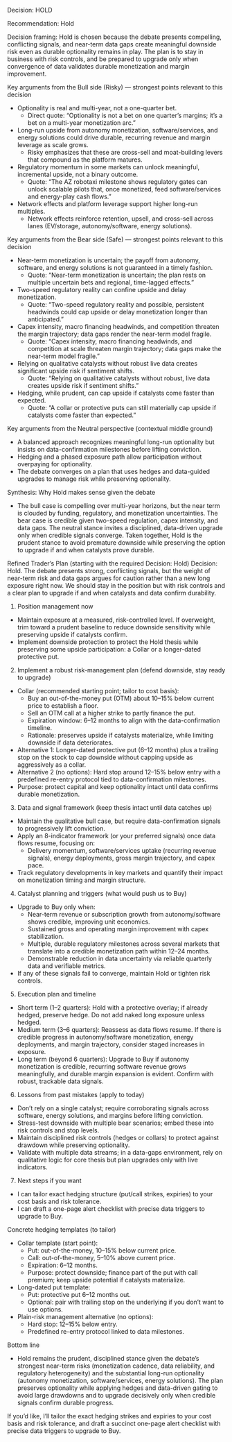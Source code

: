 Decision: HOLD

Recommendation: Hold

Decision framing: Hold is chosen because the debate presents compelling, conflicting signals, and near-term data gaps create meaningful downside risk even as durable optionality remains in play. The plan is to stay in business with risk controls, and be prepared to upgrade only when convergence of data validates durable monetization and margin improvement.

Key arguments from the Bull side (Risky) — strongest points relevant to this decision
- Optionality is real and multi-year, not a one-quarter bet.
  - Direct quote: “Optionality is not a bet on one quarter’s margins; it’s a bet on a multi-year monetization arc.”
- Long-run upside from autonomy monetization, software/services, and energy solutions could drive durable, recurring revenue and margin leverage as scale grows.
  - Risky emphasizes that these are cross-sell and moat-building levers that compound as the platform matures.
- Regulatory momentum in some markets can unlock meaningful, incremental upside, not a binary outcome.
  - Quote: “The AZ robotaxi milestone shows regulatory gates can unlock scalable pilots that, once monetized, feed software/services and energy-play cash flows.”
- Network effects and platform leverage support higher long-run multiples.
  - Network effects reinforce retention, upsell, and cross-sell across lanes (EV/storage, autonomy/software, energy solutions).

Key arguments from the Bear side (Safe) — strongest points relevant to this decision
- Near-term monetization is uncertain; the payoff from autonomy, software, and energy solutions is not guaranteed in a timely fashion.
  - Quote: “Near-term monetization is uncertain; the plan rests on multiple uncertain bets and regional, time-lagged effects.”
- Two-speed regulatory reality can confine upside and delay monetization.
  - Quote: “Two-speed regulatory reality and possible, persistent headwinds could cap upside or delay monetization longer than anticipated.”
- Capex intensity, macro financing headwinds, and competition threaten the margin trajectory; data gaps render the near-term model fragile.
  - Quote: “Capex intensity, macro financing headwinds, and competition at scale threaten margin trajectory; data gaps make the near-term model fragile.”
- Relying on qualitative catalysts without robust live data creates significant upside risk if sentiment shifts.
  - Quote: “Relying on qualitative catalysts without robust, live data creates upside risk if sentiment shifts.”
- Hedging, while prudent, can cap upside if catalysts come faster than expected.
  - Quote: “A collar or protective puts can still materially cap upside if catalysts come faster than expected.”

Key arguments from the Neutral perspective (contextual middle ground)
- A balanced approach recognizes meaningful long-run optionality but insists on data-confirmation milestones before lifting conviction.
- Hedging and a phased exposure path allow participation without overpaying for optionality.
- The debate converges on a plan that uses hedges and data-guided upgrades to manage risk while preserving optionality.

Synthesis: Why Hold makes sense given the debate
- The bull case is compelling over multi-year horizons, but the near term is clouded by funding, regulatory, and monetization uncertainties. The bear case is credible given two-speed regulation, capex intensity, and data gaps. The neutral stance invites a disciplined, data-driven upgrade only when credible signals converge. Taken together, Hold is the prudent stance to avoid premature downside while preserving the option to upgrade if and when catalysts prove durable.

Refined Trader’s Plan (starting with the required Decision: Hold)
Decision: Hold. The debate presents strong, conflicting signals, but the weight of near-term risk and data gaps argues for caution rather than a new long exposure right now. We should stay in the position but with risk controls and a clear plan to upgrade if and when catalysts and data confirm durability.

1) Position management now
- Maintain exposure at a measured, risk-controlled level. If overweight, trim toward a prudent baseline to reduce downside sensitivity while preserving upside if catalysts confirm.
- Implement downside protection to protect the Hold thesis while preserving some upside participation: a Collar or a longer-dated protective put.

2) Implement a robust risk-management plan (defend downside, stay ready to upgrade)
- Collar (recommended starting point; tailor to cost basis):
  - Buy an out-of-the-money put (OTM) about 10–15% below current price to establish a floor.
  - Sell an OTM call at a higher strike to partly finance the put.
  - Expiration window: 6–12 months to align with the data-confirmation timeline.
  - Rationale: preserves upside if catalysts materialize, while limiting downside if data deteriorates.
- Alternative 1: Longer-dated protective put (6–12 months) plus a trailing stop on the stock to cap downside without capping upside as aggressively as a collar.
- Alternative 2 (no options): Hard stop around 12–15% below entry with a predefined re-entry protocol tied to data-confirmation milestones.
- Purpose: protect capital and keep optionality intact until data confirms durable monetization.

3) Data and signal framework (keep thesis intact until data catches up)
- Maintain the qualitative bull case, but require data-confirmation signals to progressively lift conviction.
- Apply an 8-indicator framework (or your preferred signals) once data flows resume, focusing on:
  - Delivery momentum, software/services uptake (recurring revenue signals), energy deployments, gross margin trajectory, and capex pace.
- Track regulatory developments in key markets and quantify their impact on monetization timing and margin structure.

4) Catalyst planning and triggers (what would push us to Buy)
- Upgrade to Buy only when:
  - Near-term revenue or subscription growth from autonomy/software shows credible, improving unit economics.
  - Sustained gross and operating margin improvement with capex stabilization.
  - Multiple, durable regulatory milestones across several markets that translate into a credible monetization path within 12–24 months.
  - Demonstrable reduction in data uncertainty via reliable quarterly data and verifiable metrics.
- If any of these signals fail to converge, maintain Hold or tighten risk controls.

5) Execution plan and timeline
- Short term (1–2 quarters): Hold with a protective overlay; if already hedged, preserve hedge. Do not add naked long exposure unless hedged.
- Medium term (3–6 quarters): Reassess as data flows resume. If there is credible progress in autonomy/software monetization, energy deployments, and margin trajectory, consider staged increases in exposure.
- Long term (beyond 6 quarters): Upgrade to Buy if autonomy monetization is credible, recurring software revenue grows meaningfully, and durable margin expansion is evident. Confirm with robust, trackable data signals.

6) Lessons from past mistakes (apply to today)
- Don’t rely on a single catalyst; require corroborating signals across software, energy solutions, and margins before lifting conviction.
- Stress-test downside with multiple bear scenarios; embed these into risk controls and stop levels.
- Maintain disciplined risk controls (hedges or collars) to protect against drawdown while preserving optionality.
- Validate with multiple data streams; in a data-gaps environment, rely on qualitative logic for core thesis but plan upgrades only with live indicators.

7) Next steps if you want
- I can tailor exact hedging structure (put/call strikes, expiries) to your cost basis and risk tolerance.
- I can draft a one-page alert checklist with precise data triggers to upgrade to Buy.

Concrete hedging templates (to tailor)
- Collar template (start point):
  - Put: out-of-the-money, 10–15% below current price.
  - Call: out-of-the-money, 5–10% above current price.
  - Expiration: 6–12 months.
  - Purpose: protect downside; finance part of the put with call premium; keep upside potential if catalysts materialize.
- Long-dated put template:
  - Put: protective put 6–12 months out.
  - Optional: pair with trailing stop on the underlying if you don’t want to use options.
- Plain-risk management alternative (no options):
  - Hard stop: 12–15% below entry.
  - Predefined re-entry protocol linked to data milestones.

Bottom line
- Hold remains the prudent, disciplined stance given the debate’s strongest near-term risks (monetization cadence, data reliability, and regulatory heterogeneity) and the substantial long-run optionality (autonomy monetization, software/services, energy solutions). The plan preserves optionality while applying hedges and data-driven gating to avoid large drawdowns and to upgrade decisively only when credible signals confirm durable progress.

If you’d like, I’ll tailor the exact hedging strikes and expiries to your cost basis and risk tolerance, and draft a succinct one-page alert checklist with precise data triggers to upgrade to Buy.